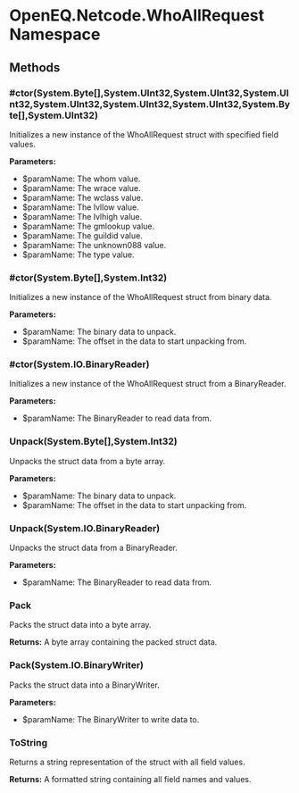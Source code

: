 ﻿# OpenEQ.Netcode.WhoAllRequest Namespace

## Methods

### #ctor(System.Byte[],System.UInt32,System.UInt32,System.UInt32,System.UInt32,System.UInt32,System.UInt32,System.Byte[],System.UInt32)

Initializes a new instance of the WhoAllRequest struct with specified field values.

**Parameters:**

- $paramName: The whom value.
- $paramName: The wrace value.
- $paramName: The wclass value.
- $paramName: The lvllow value.
- $paramName: The lvlhigh value.
- $paramName: The gmlookup value.
- $paramName: The guildid value.
- $paramName: The unknown088 value.
- $paramName: The type value.

### #ctor(System.Byte[],System.Int32)

Initializes a new instance of the WhoAllRequest struct from binary data.

**Parameters:**

- $paramName: The binary data to unpack.
- $paramName: The offset in the data to start unpacking from.

### #ctor(System.IO.BinaryReader)

Initializes a new instance of the WhoAllRequest struct from a BinaryReader.

**Parameters:**

- $paramName: The BinaryReader to read data from.

### Unpack(System.Byte[],System.Int32)

Unpacks the struct data from a byte array.

**Parameters:**

- $paramName: The binary data to unpack.
- $paramName: The offset in the data to start unpacking from.

### Unpack(System.IO.BinaryReader)

Unpacks the struct data from a BinaryReader.

**Parameters:**

- $paramName: The BinaryReader to read data from.

### Pack

Packs the struct data into a byte array.

**Returns:** A byte array containing the packed struct data.

### Pack(System.IO.BinaryWriter)

Packs the struct data into a BinaryWriter.

**Parameters:**

- $paramName: The BinaryWriter to write data to.

### ToString

Returns a string representation of the struct with all field values.

**Returns:** A formatted string containing all field names and values.


